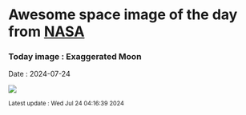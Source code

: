
# Awesome space image of the day from [NASA](https://api.nasa.gov/)

### Today image : Exaggerated Moon
Date : 2024-07-24

![](https://apod.nasa.gov/apod/image/2407/ExaggeratedMoon_Ibatulin_960.jpg)

<small>Latest update : Wed Jul 24 04:16:39 2024</small>
        